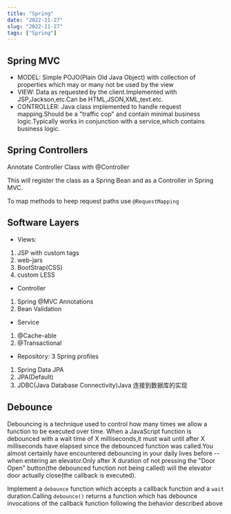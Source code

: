```yaml
---
title: "Spring"
date: "2022-11-27"
slug: "2022-11-27"
tags: ["Spring"]
---
```


## Spring MVC

- MODEL: Simple POJO(Plain Old Java Object) with collection of properties which may or many not be used by the view
- VIEW: Data as requested by the client.Implemented with JSP,Jackson,etc.Can be HTML,JSON,XML,text.etc.
- CONTROLLER: Java class implemented to handle request mapping.Should be a "traffic cop" and contain minimal business logic.Typically works in conjunction with a service,which contains business logic.

## Spring Controllers

Annotate Controller Class with @Controller

This will register the class as a Spring Bean and as a Controller in Spring MVC.

To map methods to heep request paths use `@RequestMapping`

## Software Layers

- Views:

1. JSP with custom tags
2. web-jars
3. BootStrap(CSS)
4. custom LESS

- Controller

1. Spring @MVC Annotations
2. Bean Validation

- Service

1. @Cache-able
2. @Transactional

- Repository: 3 Spring profiles

1. Spring Data JPA
2. JPA(Default)
3. JDBC(Java Database Connectivity)Java 连接到数据库的实现

## Debounce

Debouncing is a technique used to control how many times we allow a function to be executed over time.
When a JavaScript function is debounced with a wait time of X milliseconds,it must wait until after X milliseconds have 
elapsed since the debounced function was called.You almost certainly have encountered debouncing in your daily lives 
before -- when entering an elevator.Only after X duration of not pressing the "Door Open" button(the debounced 
function not being called) will the elevator door actually close(the callback is executed).

Implement a `debounce` function which accepts a callback function and a `wait` duration.Calling `debounce()` returns 
a function which has debounce invocations of the callback function following the behavior described above
